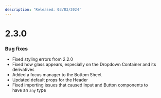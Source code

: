 ```yaml
---
description: 'Released: 03/03/2024'
---
```


# 2.3.0

### Bug fixes

* Fixed styling errors from 2.2.0
* Fixed how glass appears, especially on the Dropdown Container and its derivatives
* Added a focus manager to the Bottom Sheet&#x20;
* Updated default props for the Header
* Fixed importing issues that caused Input and Button components to have an `any` type
